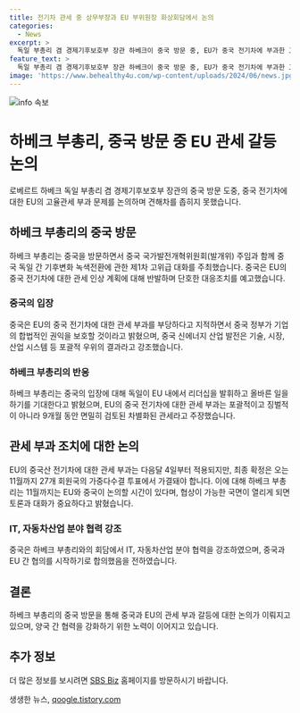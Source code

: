 ```yaml
---
title: 전기차 관세 중 상무부장과 EU 부위원장 화상회담에서 논의
categories:
  - News
excerpt: >
  독일 부총리 겸 경제기후보호부 장관 하베크이 중국 방문 중, EU가 중국 전기차에 부과한 고율관세와 관련해 중국과의 논의가 이루어졌으나 해결책을 찾지 못했다. 중국 측은 부당한 관세 부과를 지적하며 대응조치를 경고하고, 독일 측은 관세 부과로 인한 기업 피해 최소화에 초점을 맞추고 협상 가능성을 강조했다. 이번 방중 중 중국 총리와의 회동은 이뤄지지 않았고, 기후변화와 산업 분야 협력에 합의했지만 관세 갈등에 대해서는 언급되지 않았다. (단어 수: 92)
feature_text: >
  독일 부총리 겸 경제기후보호부 장관 하베크이 중국 방문 중, EU가 중국 전기차에 부과한 고율관세와 관련해 중국과의 논의가 이루어졌으나 해결책을 찾지 못했다. 중국 측은 부당한 관세 부과를 지적하며 대응조치를 경고하고, 독일 측은 관세 부과로 인한 기업 피해 최소화에 초점을 맞추고 협상 가능성을 강조했다. 이번 방중 중 중국 총리와의 회동은 이뤄지지 않았고, 기후변화와 산업 분야 협력에 합의했지만 관세 갈등에 대해서는 언급되지 않았다. (단어 수: 92)
image: 'https://www.behealthy4u.com/wp-content/uploads/2024/06/news.jpg'
---
```


<p><img src="https://www.behealthy4u.com/wp-content/uploads/2024/06/news.jpg" alt="info 속보" /></p>

<h1>하베크 부총리, 중국 방문 중 EU 관세 갈등 논의</h1>

<p data-ke-size="size16">로베르트 하베크 독일 부총리 겸 경제기후보호부 장관의 중국 방문 도중, 중국 전기차에 대한 EU의 고율관세 부과 문제를 논의하며 견해차를 좁히지 못했습니다.</p>

<h2 data-ke-size="size26">하베크 부총리의 중국 방문</h2>

<p data-ke-size="size16">하베크 부총리는 중국을 방문하면서 중국 국가발전개혁위원회(발개위) 주임과 함께 중국 독일 간 기후변화 녹색전환에 관한 제1차 고위급 대화를 주최했습니다. 중국은 EU의 중국 전기차에 대한 관세 인상 계획에 대해 반발하며 단호한 대응조치를 예고했습니다.</p>

<h3>중국의 입장</h3>

<p data-ke-size="size16">중국은 EU의 중국 전기차에 대한 관세 부과를 부당하다고 지적하면서 중국 정부가 기업의 합법적인 권익을 보호할 것이라고 밝혔으며, 중국 신에너지 산업 발전은 기술, 시장, 산업 시스템 등 포괄적 우위의 결과라고 강조했습니다.</p>

<h3>하베크 부총리의 반응</h3>

<p data-ke-size="size16">하베크 부총리는 중국의 입장에 대해 독일이 EU 내에서 리더십을 발휘하고 올바른 일을 하기를 기대한다고 밝혔으며, EU의 중국 전기차에 대한 관세 부과는 포괄적이고 징벌적이 아니라 9개월 동안 면밀히 검토된 차별화된 관세라고 주장했습니다.</p>

<h2 data-ke-size="size26">관세 부과 조치에 대한 논의</h2>

<p data-ke-size="size16">EU의 중국산 전기차에 대한 관세 부과는 다음달 4일부터 적용되지만, 최종 확정은 오는 11월까지 27개 회원국의 가중다수결 투표에서 가결돼야 합니다. 이에 대해 하베크 부총리는 11월까지는 EU와 중국이 논의할 시간이 있다며, 협상이 가능한 국면이 열리게 되면 토론과 대화가 중요하다고 밝혔습니다.</p>

<h3>IT, 자동차산업 분야 협력 강조</h3>

<p data-ke-size="size16">중국은 하베크 부총리와의 회담에서 IT, 자동차산업 분야 협력을 강조하였으며, 중국과 EU 간 협의를 시작하기로 합의했음을 전하였습니다.</p>

<h2 data-ke-size="size26">결론</h2>

<p data-ke-size="size16">하베크 부총리의 중국 방문을 통해 중국과 EU의 관세 부과 갈등에 대한 논의가 이뤄지고 있으며, 양국 간 협력을 강화하기 위한 노력이 이어지고 있습니다.</p>

<h2 data-ke-size="size26">추가 정보</h2>

<p data-ke-size="size16">더 많은 정보를 보시려면 <a href="https://url.kr/9pghjn">SBS Biz</a> 홈페이지를 방문하시기 바랍니다.</p>
생생한 뉴스, <a href="https://qoogle.tistory.com" rel="dofollow">qoogle.tistory.com</a>


